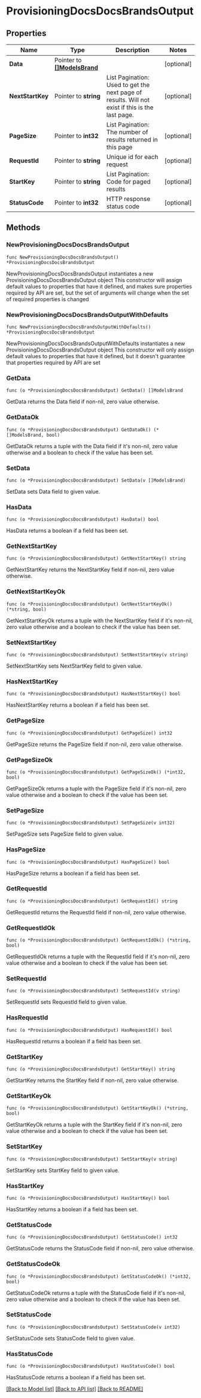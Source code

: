# ProvisioningDocsDocsBrandsOutput

## Properties

Name | Type | Description | Notes
------------ | ------------- | ------------- | -------------
**Data** | Pointer to [**[]ModelsBrand**](ModelsBrand.md) |  | [optional] 
**NextStartKey** | Pointer to **string** | List Pagination: Used to get the next page of results. Will not exist if this is the last page. | [optional] 
**PageSize** | Pointer to **int32** | List Pagination: The number of results returned in this page | [optional] 
**RequestId** | Pointer to **string** | Unique id for each request | [optional] 
**StartKey** | Pointer to **string** | List Pagination: Code for paged results | [optional] 
**StatusCode** | Pointer to **int32** | HTTP response status code | [optional] 

## Methods

### NewProvisioningDocsDocsBrandsOutput

`func NewProvisioningDocsDocsBrandsOutput() *ProvisioningDocsDocsBrandsOutput`

NewProvisioningDocsDocsBrandsOutput instantiates a new ProvisioningDocsDocsBrandsOutput object
This constructor will assign default values to properties that have it defined,
and makes sure properties required by API are set, but the set of arguments
will change when the set of required properties is changed

### NewProvisioningDocsDocsBrandsOutputWithDefaults

`func NewProvisioningDocsDocsBrandsOutputWithDefaults() *ProvisioningDocsDocsBrandsOutput`

NewProvisioningDocsDocsBrandsOutputWithDefaults instantiates a new ProvisioningDocsDocsBrandsOutput object
This constructor will only assign default values to properties that have it defined,
but it doesn't guarantee that properties required by API are set

### GetData

`func (o *ProvisioningDocsDocsBrandsOutput) GetData() []ModelsBrand`

GetData returns the Data field if non-nil, zero value otherwise.

### GetDataOk

`func (o *ProvisioningDocsDocsBrandsOutput) GetDataOk() (*[]ModelsBrand, bool)`

GetDataOk returns a tuple with the Data field if it's non-nil, zero value otherwise
and a boolean to check if the value has been set.

### SetData

`func (o *ProvisioningDocsDocsBrandsOutput) SetData(v []ModelsBrand)`

SetData sets Data field to given value.

### HasData

`func (o *ProvisioningDocsDocsBrandsOutput) HasData() bool`

HasData returns a boolean if a field has been set.

### GetNextStartKey

`func (o *ProvisioningDocsDocsBrandsOutput) GetNextStartKey() string`

GetNextStartKey returns the NextStartKey field if non-nil, zero value otherwise.

### GetNextStartKeyOk

`func (o *ProvisioningDocsDocsBrandsOutput) GetNextStartKeyOk() (*string, bool)`

GetNextStartKeyOk returns a tuple with the NextStartKey field if it's non-nil, zero value otherwise
and a boolean to check if the value has been set.

### SetNextStartKey

`func (o *ProvisioningDocsDocsBrandsOutput) SetNextStartKey(v string)`

SetNextStartKey sets NextStartKey field to given value.

### HasNextStartKey

`func (o *ProvisioningDocsDocsBrandsOutput) HasNextStartKey() bool`

HasNextStartKey returns a boolean if a field has been set.

### GetPageSize

`func (o *ProvisioningDocsDocsBrandsOutput) GetPageSize() int32`

GetPageSize returns the PageSize field if non-nil, zero value otherwise.

### GetPageSizeOk

`func (o *ProvisioningDocsDocsBrandsOutput) GetPageSizeOk() (*int32, bool)`

GetPageSizeOk returns a tuple with the PageSize field if it's non-nil, zero value otherwise
and a boolean to check if the value has been set.

### SetPageSize

`func (o *ProvisioningDocsDocsBrandsOutput) SetPageSize(v int32)`

SetPageSize sets PageSize field to given value.

### HasPageSize

`func (o *ProvisioningDocsDocsBrandsOutput) HasPageSize() bool`

HasPageSize returns a boolean if a field has been set.

### GetRequestId

`func (o *ProvisioningDocsDocsBrandsOutput) GetRequestId() string`

GetRequestId returns the RequestId field if non-nil, zero value otherwise.

### GetRequestIdOk

`func (o *ProvisioningDocsDocsBrandsOutput) GetRequestIdOk() (*string, bool)`

GetRequestIdOk returns a tuple with the RequestId field if it's non-nil, zero value otherwise
and a boolean to check if the value has been set.

### SetRequestId

`func (o *ProvisioningDocsDocsBrandsOutput) SetRequestId(v string)`

SetRequestId sets RequestId field to given value.

### HasRequestId

`func (o *ProvisioningDocsDocsBrandsOutput) HasRequestId() bool`

HasRequestId returns a boolean if a field has been set.

### GetStartKey

`func (o *ProvisioningDocsDocsBrandsOutput) GetStartKey() string`

GetStartKey returns the StartKey field if non-nil, zero value otherwise.

### GetStartKeyOk

`func (o *ProvisioningDocsDocsBrandsOutput) GetStartKeyOk() (*string, bool)`

GetStartKeyOk returns a tuple with the StartKey field if it's non-nil, zero value otherwise
and a boolean to check if the value has been set.

### SetStartKey

`func (o *ProvisioningDocsDocsBrandsOutput) SetStartKey(v string)`

SetStartKey sets StartKey field to given value.

### HasStartKey

`func (o *ProvisioningDocsDocsBrandsOutput) HasStartKey() bool`

HasStartKey returns a boolean if a field has been set.

### GetStatusCode

`func (o *ProvisioningDocsDocsBrandsOutput) GetStatusCode() int32`

GetStatusCode returns the StatusCode field if non-nil, zero value otherwise.

### GetStatusCodeOk

`func (o *ProvisioningDocsDocsBrandsOutput) GetStatusCodeOk() (*int32, bool)`

GetStatusCodeOk returns a tuple with the StatusCode field if it's non-nil, zero value otherwise
and a boolean to check if the value has been set.

### SetStatusCode

`func (o *ProvisioningDocsDocsBrandsOutput) SetStatusCode(v int32)`

SetStatusCode sets StatusCode field to given value.

### HasStatusCode

`func (o *ProvisioningDocsDocsBrandsOutput) HasStatusCode() bool`

HasStatusCode returns a boolean if a field has been set.


[[Back to Model list]](../README.md#documentation-for-models) [[Back to API list]](../README.md#documentation-for-api-endpoints) [[Back to README]](../README.md)


